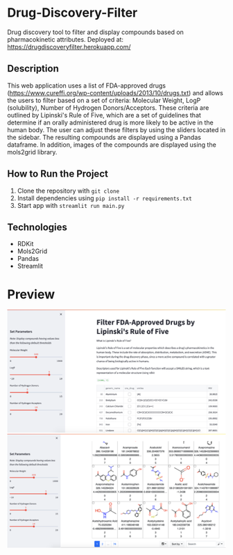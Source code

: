 # Drug-Discovery-Filter
Drug discovery tool to filter and display compounds based on pharmacokinetic attributes.
Deployed at: https://drugdiscoveryfilter.herokuapp.com/

## Description
This web application uses a list of FDA-approved drugs (https://www.cureffi.org/wp-content/uploads/2013/10/drugs.txt) and allows the users
to filter based on a set of criteria: Molecular Weight, LogP (solubility), Number of Hydrogen Donors/Acceptors. These criteria are outlined by
Lipinski's Rule of Five, which are a set of guidelines that determine if an orally administered drug is more likely to be active in the human body.
The user can adjust these filters by using the sliders located in the sidebar. The resulting compounds are displayed using a Pandas dataframe. In addition,
images of the compounds are displayed using the mols2grid library.

## How to Run the Project
1. Clone the repository with `git clone`
2. Install dependencies using `pip install -r requirements.txt`
3. Start app with `streamlit run main.py`

## Technologies
- RDKit
- Mols2Grid
- Pandas
- Streamlit

# Preview
![alt text](https://github.com/lincolnwu/Drug-Discovery-Filter/blob/master/dsf_homepage1.png)
![alt text](https://github.com/lincolnwu/Drug-Discovery-Filter/blob/master/dsf_homepage2.png)

